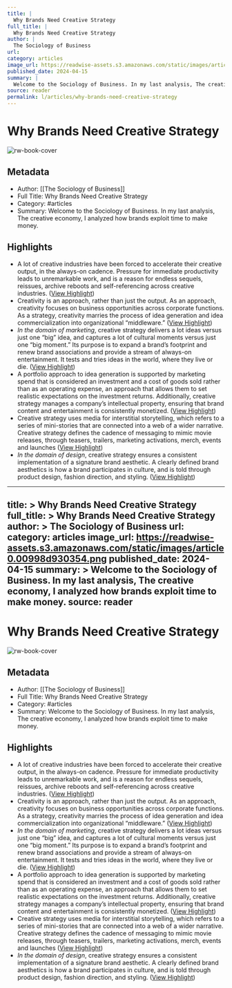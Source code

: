 ```yaml
---
title: |
  Why Brands Need Creative Strategy
full_title: |
  Why Brands Need Creative Strategy
author: |
  The Sociology of Business
url: 
category: articles
image_url: https://readwise-assets.s3.amazonaws.com/static/images/article0.00998d930354.png
published_date: 2024-04-15
summary: |
  Welcome to the Sociology of Business. In my last analysis, The creative economy, I analyzed how brands exploit time to make money.
source: reader
permalink: l/articles/why-brands-need-creative-strategy
---
```

# Why Brands Need Creative Strategy

![rw-book-cover](https://readwise-assets.s3.amazonaws.com/static/images/article0.00998d930354.png)

## Metadata
- Author: [[The Sociology of Business]]
- Full Title: Why Brands Need Creative Strategy
- Category: #articles
- Summary: Welcome to the Sociology of Business. In my last analysis, The creative economy, I analyzed how brands exploit time to make money.

## Highlights
- A lot of creative industries have been forced to accelerate their creative output, in the always-on cadence. Pressure for immediate productivity leads to unremarkable work, and is a reason for endless sequels, reissues, archive reboots and self-referencing across creative industries. ([View Highlight](https://read.readwise.io/read/01hvhgkkg7d6mvj21m5j312d7x))
- Creativity is an approach, rather than just the output. As an approach, creativity focuses on business opportunities across corporate functions. As a strategy, creativity marries the process of idea generation and idea commercialization into organizational “middleware.” ([View Highlight](https://read.readwise.io/read/01hvhgpvrcq7k8tc06af5ez0e9))
- *In the domain of marketing*, creative strategy delivers a lot ideas versus just one “big” idea, and captures a lot of cultural moments versus just one “big moment.” Its purpose is to expand a brand’s footprint and renew brand associations and provide a stream of always-on entertainment. It tests and tries ideas in the world, where they live or die. ([View Highlight](https://read.readwise.io/read/01hvhgr0dg054je4f61n7vx11p))
- A portfolio approach to idea generation is supported by marketing spend that is considered an investment and a cost of goods sold rather than as an operating expense, an approach that allows them to set realistic expectations on the investment returns. Additionally, creative strategy manages a company’s intellectual property, ensuring that brand content and entertainment is consistently monetized. ([View Highlight](https://read.readwise.io/read/01hvhgrst8b0565yzn2gf7ssyw))
- Creative strategy uses media for interstitial storytelling, which refers to a series of mini-stories that are connected into a web of a wider narrative. Creative strategy defines the cadence of messaging to mimic movie releases, through teasers, trailers, marketing activations, merch, events and launches ([View Highlight](https://read.readwise.io/read/01hvhgwwpjaxg1mfdcx24pdz3p))
- *In the domain of design*, creative strategy ensures a consistent implementation of a signature brand aesthetic. A clearly defined brand aesthetics is how a brand participates in culture, and is told through product design, fashion direction, and styling. ([View Highlight](https://read.readwise.io/read/01hvhgzc0h6j2jjeawvpgv50hc))


---
title: >
  Why Brands Need Creative Strategy
full_title: >
  Why Brands Need Creative Strategy
author: >
  The Sociology of Business
url: 
category: articles
image_url: https://readwise-assets.s3.amazonaws.com/static/images/article0.00998d930354.png
published_date: 2024-04-15
summary: >
  Welcome to the Sociology of Business. In my last analysis, The creative economy, I analyzed how brands exploit time to make money.
source: reader
---
# Why Brands Need Creative Strategy

![rw-book-cover](https://readwise-assets.s3.amazonaws.com/static/images/article0.00998d930354.png)

## Metadata
- Author: [[The Sociology of Business]]
- Full Title: Why Brands Need Creative Strategy
- Category: #articles
- Summary: Welcome to the Sociology of Business. In my last analysis, The creative economy, I analyzed how brands exploit time to make money.

## Highlights
- A lot of creative industries have been forced to accelerate their creative output, in the always-on cadence. Pressure for immediate productivity leads to unremarkable work, and is a reason for endless sequels, reissues, archive reboots and self-referencing across creative industries. ([View Highlight](https://read.readwise.io/read/01hvhgkkg7d6mvj21m5j312d7x))
- Creativity is an approach, rather than just the output. As an approach, creativity focuses on business opportunities across corporate functions. As a strategy, creativity marries the process of idea generation and idea commercialization into organizational “middleware.” ([View Highlight](https://read.readwise.io/read/01hvhgpvrcq7k8tc06af5ez0e9))
- *In the domain of marketing*, creative strategy delivers a lot ideas versus just one “big” idea, and captures a lot of cultural moments versus just one “big moment.” Its purpose is to expand a brand’s footprint and renew brand associations and provide a stream of always-on entertainment. It tests and tries ideas in the world, where they live or die. ([View Highlight](https://read.readwise.io/read/01hvhgr0dg054je4f61n7vx11p))
- A portfolio approach to idea generation is supported by marketing spend that is considered an investment and a cost of goods sold rather than as an operating expense, an approach that allows them to set realistic expectations on the investment returns. Additionally, creative strategy manages a company’s intellectual property, ensuring that brand content and entertainment is consistently monetized. ([View Highlight](https://read.readwise.io/read/01hvhgrst8b0565yzn2gf7ssyw))
- Creative strategy uses media for interstitial storytelling, which refers to a series of mini-stories that are connected into a web of a wider narrative. Creative strategy defines the cadence of messaging to mimic movie releases, through teasers, trailers, marketing activations, merch, events and launches ([View Highlight](https://read.readwise.io/read/01hvhgwwpjaxg1mfdcx24pdz3p))
- *In the domain of design*, creative strategy ensures a consistent implementation of a signature brand aesthetic. A clearly defined brand aesthetics is how a brand participates in culture, and is told through product design, fashion direction, and styling. ([View Highlight](https://read.readwise.io/read/01hvhgzc0h6j2jjeawvpgv50hc))


